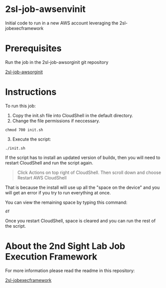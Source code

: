 # 2sl-job-awsenvinit
Initial code to run in a new AWS account leveraging the 2sl-jobexecframework

# Prerequisites

Run the job in the 2sl-job-awsorginit git repository

[2sl-job-awsorginit](https://github.com/tradichel/2sl-job-awsorginit/tree/main)

# Instructions
To run this job:

1. Copy the init.sh file into CloudShell in the default directory.
2. Change the file permissions if neccessary.

```
chmod 700 init.sh
```

3. Execute the script:

```
./init.sh
```

If the script has to install an updated version of buildx,
then you will need to restart CloudShell and run the script again.

 > Click Actions on top right of CloudShell. Then
 > scroll down and choose Restart AWS CloudShell

That is because the install will use up all the "space on the device"
and you will get an error if you try to run everything at once.

You can view the remaining space by typing this command:

```  
df
```

Once you restart CloudShell, space is cleared and you can run 
the rest of the script.

# About the 2nd Sight Lab Job Execution Framework

For more information please read the readme in this repository:

[2sl-jobexecframework](https://github.com/tradichel/2sl-jobexecframework/tree/main)
